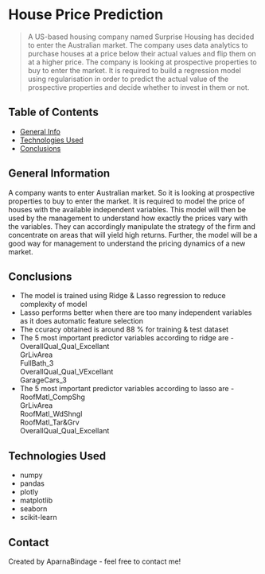 # House Price Prediction
> A US-based housing company named Surprise Housing has decided to enter the Australian market. The company uses data analytics to purchase houses at a price below their actual values and flip them on at a higher price. The company is looking at prospective properties to buy to enter the market. It is required to build a regression model using regularisation in order to predict the actual value of the prospective properties and decide whether to invest in them or not.


## Table of Contents
* [General Info](#general-information)
* [Technologies Used](#technologies-used)
* [Conclusions](#conclusions)


## General Information
A company wants to enter Australian market. So it is looking at prospective properties to buy to enter the market. It is required to model the price of houses with the available independent variables. This model will then be used by the management to understand how exactly the prices vary with the variables. They can accordingly manipulate the strategy of the firm and concentrate on areas that will yield high returns. Further, the model will be a good way for management to understand the pricing dynamics of a new market.

## Conclusions
- The model is trained using Ridge & Lasso regression to reduce complexity of model
- Lasso performs better when there are too many independent variables as it does automatic feature selection
- The ccuracy obtained is around 88 % for training & test dataset 
- The 5 most important predictor variables according to ridge are - 
    OverallQual_Qual_Excellant             
    GrLivArea                              
    FullBath_3                             
    OverallQual_Qual_VExcellant            
    GarageCars_3  
- The 5 most important predictor variables according to lasso are - 
    RoofMatl_CompShg                       
    GrLivArea                              
    RoofMatl_WdShngl                       
    RoofMatl_Tar&Grv                       
    OverallQual_Qual_Excellant  

## Technologies Used
- numpy
- pandas
- plotly
- matplotlib
- seaborn
- scikit-learn

## Contact
Created by AparnaBindage - feel free to contact me!